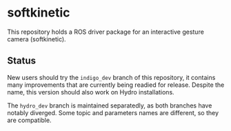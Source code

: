 softkinetic
===========

This repository holds a ROS driver package for an interactive gesture camera
(softkinetic).


Status
------

New users should try the `indigo_dev` branch of this repository, it contains
many improvements that are currently being readied for release. Despite the
name, this version should also work on Hydro installations.

The `hydro_dev` branch is maintained separatedly, as both branches have notably
diverged. Some topic and parameters names are different, so they are compatible.
